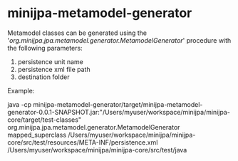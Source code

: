# minijpa-metamodel-generator
Metamodel classes can be generated using the '*org.minijpa.jpa.metamodel.generator.MetamodelGenerator*' procedure with the following parameters:

1. persistence unit name
2. persistence xml file path
3. destination folder


Example:

java -cp minijpa-metamodel-generator/target/minijpa-metamodel-generator-0.0.1-SNAPSHOT.jar:"/Users/myuser/workspace/minijpa/minijpa-core/target/test-classes" org.minijpa.jpa.metamodel.generator.MetamodelGenerator mapped_superclass /Users/myuser/workspace/minijpa/minijpa-core/src/test/resources/META-INF/persistence.xml /Users/myuser/workspace/minijpa/minijpa-core/src/test/java
